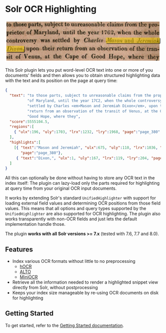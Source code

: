# Solr OCR Highlighting

![Highlighted OCR snippet](img/snippet.png)

This Solr plugin lets you put word-level OCR text into one or more of you documents'
fields and then allows you to obtain structured highlighting data with the text
and its position on the page at query time:

```json
{
  "text": "to those parts, subject to unreasonable claims from the pro­prietor "
          "of Maryland, until the year 17C2, when the whole controversy was "
          "settled by Charles <em>Mason and Jeremiah Dixon</em>, upon their "
          "return from an observation of the tran­sit of Venus, at the Cape of "
          "Good Hope, where they",
  "score":5555104.5,
  "regions":[
    { "ulx":196, "uly":1703, "lrx":1232, "lry":1968, "page":"page_380" }
  ],
  "highlights":[
    [{ "text":"Mason and Jeremiah", "ulx":675, "uly":110, "lrx":1036, "lry":145,
       "page":"page_380"},
     { "text":"Dixon,", "ulx":1, "uly":167, "lrx":119, "lry":204, "page":"page_380"}]
  ]
}
```

All this can optionally be done without having to store any OCR text in the
index itself: The plugin can lazy-load only the parts required for highlighting
at query time from your original OCR input documents. 

It works by extending Solr's standard `UnifiedHighlighter` with support for
loading external field values and determining OCR positions from those field
values. This means that all options and query types supported by the
`UnifiedHighlighter` are also supported for OCR highlighting. The plugin also
works transparently with non-OCR fields and just lets the default
implementation handle those.

The plugin **works with all Solr versions >= 7.x** (tested with 7.6, 7.7 and 8.0).

## Features
- Index various OCR formats without little to no preprocessing
    * [hOCR](formats.md#hocr)
    * [ALTO](formats.md#alto)
    * [MiniOCR](formats.md#miniocr)
- Retrieve all the information needed to render a highlighted snippet view
  directly from Solr, without postprocessing
- Keeps your index size manageable by re-using OCR documents on disk for
  highlighting

## Getting Started

To get started, refer to the [Getting Started documentation](getting_started.md).
